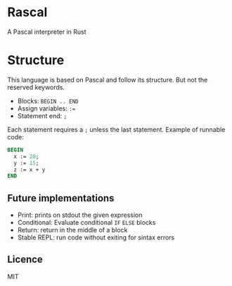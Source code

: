 # Rascal
A Pascal interpreter in Rust

# Structure
This language is based on Pascal and follow its structure. But not the reserved
keywords.

  * Blocks: `BEGIN .. END`
  * Assign variables: `:=`
  * Statement end: `;`

Each statement requires a `;` unless the last statement. Example of runnable code:
```Pascal
BEGIN
  x := 20;
  y := 15;
  z := x + y
END
```

## Future implementations
  * Print: prints on stdout the given expression
  * Conditional: Evaluate conditional `IF` `ELSE` blocks
  * Return: return in the middle of a block
  * Stable REPL: run code without exiting for sintax errors

## Licence
MIT
